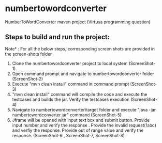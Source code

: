 # numbertowordconverter
NumberToWordConverter maven project (Virtusa programming question)

Steps to build and run the project:
--------------------------------------

Note* : For all the below steps,  corresponding screen shots are provided in the screen-shots folder

1. Clone the numbertowordconverter project to local system (ScreenShot-1).
2. Open command prompt and navigate to numbertowordconverter folder (ScreenShot-2)
3. Execute "mvn clean install" command in command prompt (ScreenShot-3)
4. "mvn clean install" command will compile the code and execute the testcases and builds the jar. Verify the testcases execution (ScreenShot-4)
5. Navigate to numbertowordconverter\target folder and execute "java -jar numbertowordconverter.jar" command (ScreenShot-5)
6. Jframe will be opened with input text box and submit button. Provide input number and verify the response . Provide the invalid request(1abc) and verfiy the response. Provide out of range value and verify the response. (ScreenShot-6 , ScreenShot-7, ScreenShot-8)
